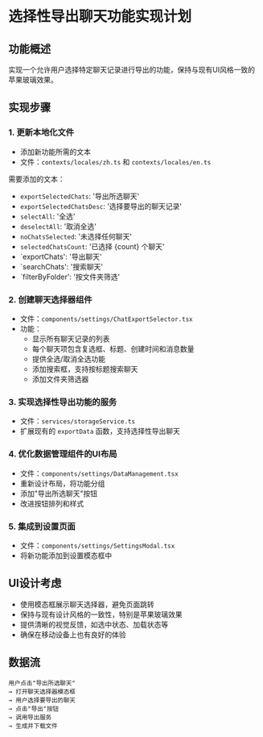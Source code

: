 # 选择性导出聊天功能实现计划

## 功能概述
实现一个允许用户选择特定聊天记录进行导出的功能，保持与现有UI风格一致的苹果玻璃效果。

## 实现步骤

### 1. 更新本地化文件
- 添加新功能所需的文本
- 文件：`contexts/locales/zh.ts` 和 `contexts/locales/en.ts`

需要添加的文本：
- `exportSelectedChats`: '导出所选聊天'
- `exportSelectedChatsDesc`: '选择要导出的聊天记录'
- `selectAll`: '全选'
- `deselectAll`: '取消全选'
- `noChatsSelected`: '未选择任何聊天'
- `selectedChatsCount`: '已选择 {count} 个聊天'
- `exportChats': '导出聊天'
- `searchChats': '搜索聊天'
- `filterByFolder': '按文件夹筛选'

### 2. 创建聊天选择器组件
- 文件：`components/settings/ChatExportSelector.tsx`
- 功能：
  - 显示所有聊天记录的列表
  - 每个聊天项包含复选框、标题、创建时间和消息数量
  - 提供全选/取消全选功能
  - 添加搜索框，支持按标题搜索聊天
  - 添加文件夹筛选器

### 3. 实现选择性导出功能的服务
- 文件：`services/storageService.ts`
- 扩展现有的 `exportData` 函数，支持选择性导出聊天

### 4. 优化数据管理组件的UI布局
- 文件：`components/settings/DataManagement.tsx`
- 重新设计布局，将功能分组
- 添加"导出所选聊天"按钮
- 改进按钮排列和样式

### 5. 集成到设置页面
- 文件：`components/settings/SettingsModal.tsx`
- 将新功能添加到设置模态框中

## UI设计考虑
- 使用模态框展示聊天选择器，避免页面跳转
- 保持与现有设计风格的一致性，特别是苹果玻璃效果
- 提供清晰的视觉反馈，如选中状态、加载状态等
- 确保在移动设备上也有良好的体验

## 数据流
```
用户点击"导出所选聊天" 
→ 打开聊天选择器模态框 
→ 用户选择要导出的聊天 
→ 点击"导出"按钮 
→ 调用导出服务 
→ 生成并下载文件